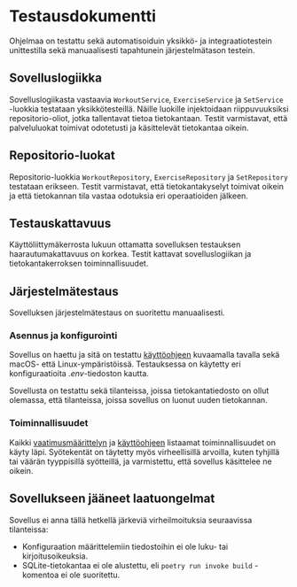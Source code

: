 # Testausdokumentti

Ohjelmaa on testattu sekä automatisoiduin yksikkö- ja integraatiotestein unittestilla sekä manuaalisesti tapahtunein järjestelmätason testein.

## Sovelluslogiikka

Sovelluslogiikasta vastaavia `WorkoutService`, `ExerciseService` ja `SetService` -luokkia testataan yksikkötesteillä. Näille luokille injektoidaan riippuvuuksiksi repositorio-oliot, jotka tallentavat tietoa tietokantaan. Testit varmistavat, että palveluluokat toimivat odotetusti ja käsittelevät tietokantaa oikein.

## Repositorio-luokat

Repositorio-luokkia `WorkoutRepository`, `ExerciseRepository` ja `SetRepository` testataan erikseen. Testit varmistavat, että tietokantakyselyt toimivat oikein ja että tietokannan tila vastaa odotuksia eri operaatioiden jälkeen.

## Testauskattavuus

Käyttöliittymäkerrosta lukuun ottamatta sovelluksen testauksen haarautumakattavuus on korkea. Testit kattavat sovelluslogiikan ja tietokantakerroksen toiminnallisuudet.

## Järjestelmätestaus

Sovelluksen järjestelmätestaus on suoritettu manuaalisesti.

### Asennus ja konfigurointi

Sovellus on haettu ja sitä on testattu [käyttöohjeen](./kayttoohje.md) kuvaamalla tavalla sekä macOS- että Linux-ympäristöissä. Testauksessa on käytetty eri konfiguraatioita _.env_-tiedoston kautta.

Sovellusta on testattu sekä tilanteissa, joissa tietokantatiedosto on ollut olemassa, että tilanteissa, joissa sovellus on luonut uuden tietokannan.

### Toiminnallisuudet

Kaikki [vaatimusmäärittelyn](./vaatimusmaarittely.md) ja [käyttöohjeen](./kayttoohje.md) listaamat toiminnallisuudet on käyty läpi. Syötekentät on täytetty myös virheellisillä arvoilla, kuten tyhjillä tai väärän tyyppisillä syötteillä, ja varmistettu, että sovellus käsittelee ne oikein.

## Sovellukseen jääneet laatuongelmat

Sovellus ei anna tällä hetkellä järkeviä virheilmoituksia seuraavissa tilanteissa:

- Konfiguraation määrittelemiin tiedostoihin ei ole luku- tai kirjoitusoikeuksia.
- SQLite-tietokantaa ei ole alustettu, eli `poetry run invoke build` -komentoa ei ole suoritettu.
